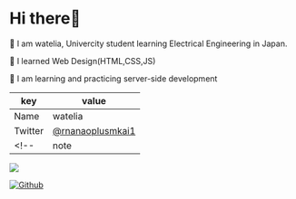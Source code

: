 # Hi there👋

🏫 I am watelia, Univercity student learning Electrical Engineering in Japan.

🌱 I learned Web Design(HTML,CSS,JS)

🌱 I am learning and practicing server-side development

|  key  |  value  |
| ---- | ---- |
|  Name  |  watelia  |
|  Twitter  |  [@rnanaoplusmkai1](https://twitter.com/rnanaoplusmkai1)  |  
<!-- |  note  |  [馬を被ったかいちょう](https://note.com/kaicho_of_on7) | -->

![](https://visitor-badge.laobi.icu/badge?page_id=watelia.watelia)

[![Github](https://img.shields.io/github/followers/watelia?label=Follow&style=social)](https://github.com/watelia)
